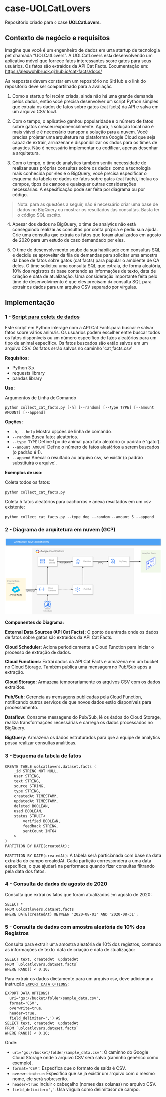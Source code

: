 # case-UOLCatLovers

Repositório criado para o case **UOLCatLovers**.


## Contexto de negócio e requisitos

Imagine que você é um engenheiro de dados em uma startup de tecnologia pet chamada “UOLCatLovers”. A UOLCatLovers está desenvolvendo um aplicativo móvel que fornece fatos interessantes sobre gatos para seus usuários. Os fatos são extraídos da API Cat Facts.
Documentação em: https://alexwohlbruck.github.io/cat-facts/docs/

As respostas devem constar em um repositório no GitHub e o link do repositório deve ser compartilhado para a avaliação.
 
1. Como a startup foi recém criada, ainda não há uma grande demanda pelos dados, então você precisa desenvolver um script Python simples que extraía os dados de fatos sobre gatos (cat facts) da API e salva em um arquivo CSV local.
 
2. Com o tempo, o aplicativo ganhou popularidade e o número de fatos sobre gatos cresceu exponencialmente. Agora, a solução local não é mais viável e é necessário transpor a solução para a nuvem. Você precisa projetar uma arquitetura na plataforma Google Cloud que seja capaz de extrair, armazenar e disponibilizar os dados para os times de anaytics. Não é necessário implementar ou codificar, apenas desenhar a arquitetura.
 
3. Com o tempo, o time de analytics também sentiu necessidade de realizar suas próprias consultas sobre os dados, como a tecnologia mais conhecida por eles é o BigQuery, você precisa especificar o esquema da tabela de dados de fatos sobre gatos (cat facts), inclua os campos, tipos de campos e quaisquer outras considerações necessárias. A especificação pode ser feita por diagrama ou por código.
 
> Nota: para as questões a seguir, não é necessário criar uma base de dados no BigQuery ou mostrar os resultados das consultas. Basta ter o código SQL escrito.
 
4. Apesar dos dados no BigQuery, o time de analytics não está conseguindo realizar as consultas por conta própria e pediu sua ajuda. Crie uma consulta que extraia os fatos que foram atualizados em agosto de 2020 para um estudo de caso demandado por eles.
 
5. O time de desenvolvimento soube da sua habilidade com consultas SQL e decidiu se aproveitar da fila de demandas para solicitar uma amostra da base de fatos sobre gatos (cat facts) para popular o ambiente de QA deles. O time solicitou uma consulta SQL que extraia, de forma aleatória, 10% dos registros da base contendo as informações de texto, data de criação e data de atualização. Uma consideração importante feita pelo time de desenvolvimento é que eles precisam da consulta SQL para extrair os dados para um arquivo CSV separado por vírgulas.

## Implementação

### 1 - [Script para coleta de dados](crawler/collect_cat_facts.py)

Este script em Python interage com a API Cat Facts para buscar e salvar fatos sobre vários animais. Os usuários podem escolher entre buscar todos os fatos disponíveis ou um número específico de fatos aleatórios para um tipo de animal específico. Os fatos buscados são então salvos em um arquivo CSV.
Os fatos serão salvos no caminho 'cat_facts.csv'

**Requisitos:**

- Python 3.x
- requests library
- pandas library

**Uso:**

Argumentos de Linha de Comando

```
python collect_cat_facts.py [-h] [--random] [--type TYPE] [--amount AMOUNT] [--append]
```

**Opções:**

- `-h, --help`       Mostra opções de linha de comando.
- `--random`         Busca fatos aleatórios.
- `--type TYPE`      Define tipo de animal para fato aleatório (o padrão é 'gato').
- `--amount AMOUNT`  Define o número de fatos aleatórios a serem buscados (o padrão é 1).
- `--append`         Anexar o resultado ao arquivo csv, se existir (o padrão substituirá o arquivo).

**Exemplos de uso:**

Coleta todos os fatos:

`python collect_cat_facts.py`

Coleta 5 fatos aleatórios para cachorros e anexa resultados em um csv existente:

`python collect_cat_facts.py --type dog --random --amount 5 --append`

### 2 - Diagrama de arquitetura em nuvem (GCP)

![Architecture_UOLCatLovers.png](Architecture_UOLCatLovers.png)

**Componentes do Diagrama:**

**External Data Sources (API Cat Facts):**
O ponto de entrada onde os dados de fatos sobre gatos são extraídos da API Cat Facts.

**Cloud Scheduler:**
Aciona periodicamente a Cloud Function para iniciar o processo de extração de dados.

**Cloud Functions:**
Extrai dados da API Cat Facts e armazena em um bucket no Cloud Storage. Também publica uma mensagem no Pub/Sub após a extração.

**Cloud Storage:**
Armazena temporariamente os arquivos CSV com os dados extraídos.

**Pub/Sub:**
Gerencia as mensagens publicadas pela Cloud Function, notificando outros serviços de que novos dados estão disponíveis para processamento.

**Dataflow:**
Consome mensagens do Pub/Sub, lê os dados do Cloud Storage, realiza transformações necessárias e carrega os dados processados no BigQuery.

**BigQuery:**
Armazena os dados estruturados para que a equipe de analytics possa realizar consultas analíticas.

### 3 - Esquema da tabela de fatos

```
CREATE TABLE uolcatlovers.dataset.facts (
    _id STRING NOT NULL,
    user STRING,
    text STRING,
    source STRING,
    type STRING,
    createdAt TIMESTAMP,
    updatedAt TIMESTAMP,
    deleted BOOLEAN,
    used BOOLEAN,
    status STRUCT<
        verified BOOLEAN,
        feedback STRING,
        sentCount INT64
    >
)
PARTITION BY DATE(createdAt);
```

`PARTITION BY DATE(createdAt)`: A tabela será particionada com base na data extraída do campo createdAt. Cada partição corresponderá a uma data específica, o que ajudará na performace quando fizer consultas filtrando pela data dos fatos.

### 4 - Consulta de dados de agosto de 2020

Consulta que extrai os fatos que foram atualizados em agosto de 2020:

```
SELECT *
FROM uolcatlovers.dataset.facts
WHERE DATE(createdAt) BETWEEN '2020-08-01' AND '2020-08-31';
```

### 5 - Consulta de dados com amostra aleatória de 10% dos Registros

Consulta para extrair uma amostra aleatória de 10% dos registros, contendo as informações de texto, data de criação e data de atualização:

```
SELECT text, createdAt, updatedAt
FROM `uolcatlovers.dataset.facts`
WHERE RAND() < 0.10;
```

Para extrair os dados diretamente para um arquivo csv, deve adicionar a instrução [`EXPORT DATA OPTIONS`](https://cloud.google.com/bigquery/docs/reference/standard-sql/other-statements#export_data_statement):

```
EXPORT DATA OPTIONS(
  uri='gs://bucket/folder/sample_data.csv',
  format='CSV',
  overwrite=true,
  header=true,
  field_delimiter=',') AS
SELECT text, createdAt, updatedAt
FROM `uolcatlovers.dataset.facts`
WHERE RAND() < 0.10;
```

Onde:

- `uri='gs://bucket/folder/sample_data.csv'`: O caminho do Google Cloud Storage onde o arquivo CSV será salvo (caminho genérico como exemplo).
- `format='CSV'`: Especifica que o formato de saída é CSV.
- `overwrite=true`: Especifica que se já existir um arquivo com o mesmo nome, ele será sobrescrito.
- `header=true`: Incluir o cabeçalho (nomes das colunas) no arquivo CSV.
- `field_delimiter=','`: Usa vírgula como delimitador de campo.